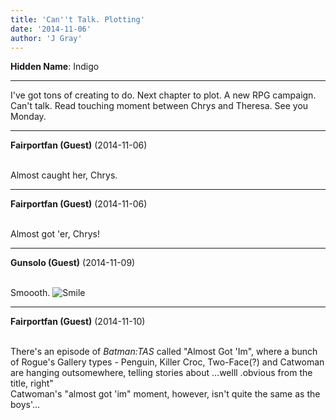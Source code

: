 ```yaml
---
title: 'Can''t Talk. Plotting'
date: '2014-11-06'
author: 'J Gray'
---
```


<p><strong>Hidden Name</strong>: Indigo</p><hr><p>I've got tons of creating to do. Next chapter to plot. A new RPG campaign. Can't talk. Read touching moment between Chrys and Theresa. See you Monday.</p>

---
**Fairportfan (Guest)** (2014-11-06)

<br> Almost caught her, Chrys.

---
**Fairportfan (Guest)** (2014-11-06)

<br> Almost got 'er, Chrys!

---
**Gunsolo (Guest)** (2014-11-09)

<br> Smoooth. <img src="//smilies/smile.gif" alt="Smile" border="0">

---
**Fairportfan (Guest)** (2014-11-10)

<br>There's an episode of <i>Batman:TAS</i> called "Almost Got 'Im", where a bunch of Rogue's Gallery types - Penguin, Killer Croc, Two-Face(?) and Catwoman are hanging outsomewhere, telling stories about ...welll .obvious from the title, right"<br>Catwoman's "almost got 'im" moment, however, isn't quite the same as the boys'...

